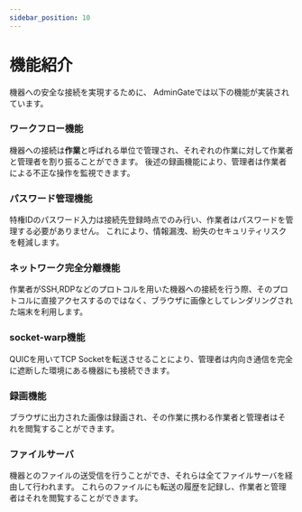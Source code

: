 ```yaml
---
sidebar_position: 10
---
```


# 機能紹介

機器への安全な接続を実現するために、 AdminGateでは以下の機能が実装されています。

### ワークフロー機能

機器への接続は**作業**と呼ばれる単位で管理され、それぞれの作業に対して作業者と管理者を割り振ることができます。
後述の録画機能により、管理者は作業者による不正な操作を監視できます。

### パスワード管理機能

特権IDのパスワード入力は接続先登録時点でのみ行い、作業者はパスワードを管理する必要がありません。
これにより、情報漏洩、紛失のセキュリティリスクを軽減します。

### ネットワーク完全分離機能

作業者がSSH,RDPなどのプロトコルを用いた機器への接続を行う際、そのプロトコルに直接アクセスするのではなく、ブラウザに画像としてレンダリングされた端末を利用します。

### socket-warp機能

QUICを用いてTCP Socketを転送させることにより、管理者は内向き通信を完全に遮断した環境にある機器にも接続できます。

### 録画機能

ブラウザに出力された画像は録画され、その作業に携わる作業者と管理者はそれを閲覧することができます。

### ファイルサーバ

機器とのファイルの送受信を行うことができ、それらは全てファイルサーバを経由して行われます。
これらのファイルにも転送の履歴を記録し、作業者と管理者はそれを閲覧することができます。

